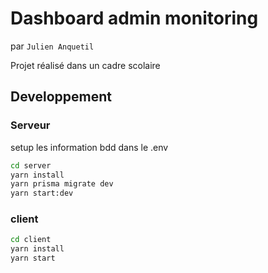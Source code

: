 # Dashboard admin monitoring

par `Julien Anquetil`

Projet réalisé dans un cadre scolaire

## Developpement

### Serveur

setup les information bdd dans le .env

```bash
cd server 
yarn install
yarn prisma migrate dev
yarn start:dev
```

### client

```bash
cd client
yarn install
yarn start
```